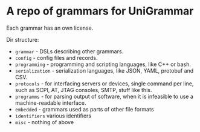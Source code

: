 A repo of grammars for UniGrammar
==================================

Each grammar has an own license.


Dir structure:
* `grammar` - DSLs describing other grammars.
* `config` - config files and records.
* `programming` - programming and scripting languages, like C++ or bash.
* `serialization` - serialization languages, like JSON, YAML, protobuf and CSV.
* `protocols` - for interfacing servers or devices, single command per line, such as SCPI, AT, JTAG consoles, SMTP, stuff like this.
* `programms` - for parsing output of software, when it is infeasible to use a machine-readable interface.
* `embedded` - grammars used as parts of other file formats
* `identifiers`  various identifiers
* `misc` - nothing of above
